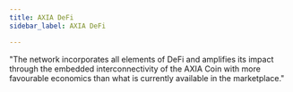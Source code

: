 ```yaml
---
title: AXIA DeFi
sidebar_label: AXIA DeFi

---
```

"The network incorporates all elements of DeFi and amplifies its impact through the embedded interconnectivity of the AXIA Coin with more favourable economics than what is currently available in the marketplace."	

